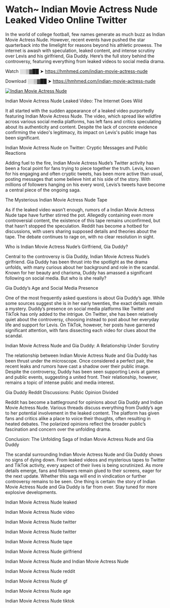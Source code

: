 # Watch~ Indian Movie Actress Nude Leaked Video Online Twitter

In the world of college football, few names generate as much buzz as Indian Movie Actress Nude. However, recent events have pushed the star quarterback into the limelight for reasons beyond his athletic prowess. The internet is awash with speculation, leaked content, and intense scrutiny over Levis and his girlfriend, Gia Duddy. Here’s the full story behind the controversy, featuring everything from leaked videos to social media drama.

Watch ░░▒▓██ ➤ https://hmhmed.com/indian-movie-actress-nude

Download ░░▒▓██ ➤ https://hmhmed.com/indian-movie-actress-nude

[![Indian Movie Actress Nude](https://i.imgur.com/dJHk4Zq.gif)](https://hmhmed.com/indian-movie-actress-nude)

Indian Movie Actress Nude Leaked Video: The Internet Goes Wild

It all started with the sudden appearance of a leaked video purportedly featuring Indian Movie Actress Nude. The video, which spread like wildfire across various social media platforms, has left fans and critics speculating about its authenticity and content. Despite the lack of concrete evidence confirming the video's legitimacy, its impact on Levis's public image has been significant.

Indian Movie Actress Nude on Twitter: Cryptic Messages and Public Reactions

Adding fuel to the fire, Indian Movie Actress Nude’s Twitter activity has been a focal point for fans trying to piece together the truth. Levis, known for his engaging and often cryptic tweets, has been more active than usual, posting messages that some believe hint at his side of the story. With millions of followers hanging on his every word, Levis’s tweets have become a central piece of the ongoing saga.

The Mysterious Indian Movie Actress Nude Tape

As if the leaked video wasn’t enough, rumors of a Indian Movie Actress Nude tape have further stirred the pot. Allegedly containing even more controversial content, the existence of this tape remains unconfirmed, but that hasn’t stopped the speculation. Reddit has become a hotbed for discussions, with users sharing supposed details and theories about the tape. The debate continues to rage on, with no clear resolution in sight.

Who is Indian Movie Actress Nude’s Girlfriend, Gia Duddy?

Central to the controversy is Gia Duddy, Indian Movie Actress Nude’s girlfriend. Gia Duddy has been thrust into the spotlight as the drama unfolds, with many curious about her background and role in the scandal. Known for her beauty and charisma, Duddy has amassed a significant following on social media. But who is she really?

Gia Duddy’s Age and Social Media Presence

One of the most frequently asked questions is about Gia Duddy’s age. While some sources suggest she is in her early twenties, the exact details remain a mystery. Duddy’s presence on social media platforms like Twitter and TikTok has only added to the intrigue. On Twitter, she has been relatively quiet about the controversy, choosing instead to post about her everyday life and support for Levis. On TikTok, however, her posts have garnered significant attention, with fans dissecting each video for clues about the scandal.

Indian Movie Actress Nude and Gia Duddy: A Relationship Under Scrutiny

The relationship between Indian Movie Actress Nude and Gia Duddy has been thrust under the microscope. Once considered a perfect pair, the recent leaks and rumors have cast a shadow over their public image. Despite the controversy, Duddy has been seen supporting Levis at games and public events, suggesting a united front. Their relationship, however, remains a topic of intense public and media interest.

Gia Duddy Reddit Discussions: Public Opinion Divided

Reddit has become a battleground for opinions about Gia Duddy and Indian Movie Actress Nude. Various threads discuss everything from Duddy’s age to her potential involvement in the leaked content. The platform has given fans and critics alike a place to voice their thoughts, often resulting in heated debates. The polarized opinions reflect the broader public’s fascination and concern over the unfolding drama.

Conclusion: The Unfolding Saga of Indian Movie Actress Nude and Gia Duddy

The scandal surrounding Indian Movie Actress Nude and Gia Duddy shows no signs of dying down. From leaked videos and mysterious tapes to Twitter and TikTok activity, every aspect of their lives is being scrutinized. As more details emerge, fans and followers remain glued to their screens, eager for the next update. Whether this saga will end in vindication or further controversy remains to be seen. One thing is certain: the story of Indian Movie Actress Nude and Gia Duddy is far from over. Stay tuned for more explosive developments.

Indian Movie Actress Nude leaked

Indian Movie Actress Nude video

Indian Movie Actress Nude twitter

Indian Movie Actress Nude twitter

Indian Movie Actress Nude tape

Indian Movie Actress Nude girlfriend

Indian Movie Actress Nude and Indian Movie Actress Nude

Indian Movie Actress Nude reddit

Indian Movie Actress Nude gf

Indian Movie Actress Nude age

Indian Movie Actress Nude tiktok